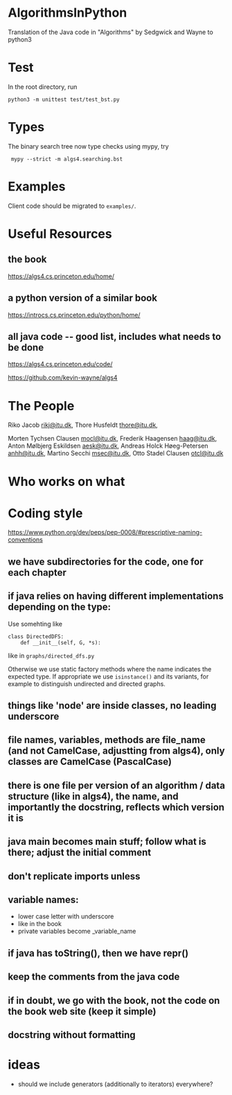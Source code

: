 # AlgorithmsInPython
Translation of the Java code in "Algorithms" by Sedgwick and Wayne to python3

# Test

In the root directory, run

```
python3 -m unittest test/test_bst.py
```

# Types

The binary search tree now type checks using mypy, try

```
 mypy --strict -m algs4.searching.bst
```

# Examples

Client code should be migrated to ```examples/```. 


# Useful Resources
## the book
https://algs4.cs.princeton.edu/home/
## a python version of a similar book
https://introcs.cs.princeton.edu/python/home/
## all java code -- good list, includes what needs to be done
https://algs4.cs.princeton.edu/code/

https://github.com/kevin-wayne/algs4


# The People

Riko Jacob <rikj@itu.dk>,
Thore Husfeldt <thore@itu.dk>,

Morten Tychsen Clausen <mocl@itu.dk>, 
Frederik Haagensen <haag@itu.dk>, 
Anton Mølbjerg Eskildsen <aesk@itu.dk>, 
Andreas Holck Høeg-Petersen <anhh@itu.dk>, 
Martino Secchi <msec@itu.dk>, 
Otto Stadel Clausen <otcl@itu.dk>

# Who works on what

# Coding style 

https://www.python.org/dev/peps/pep-0008/#prescriptive-naming-conventions

## we have subdirectories for the code, one for each chapter
## if java relies on having different implementations depending on the type:
Use somehting like
```
class DirectedDFS:
	def __init__(self, G, *s):
```
like in `graphs/directed_dfs.py`

Otherwise we use static factory methods where the name indicates the expected type.
If appropriate we use `isinstance()` and its variants, for example to distinguish undirected and directed graphs. 
## things like 'node' are inside classes, no leading underscore
## file names, variables, methods are file_name (and not CamelCase, adjustting from algs4), only classes are CamelCase (PascalCase)
## there is one file per version of an algorithm / data structure (like in algs4), the name, and importantly the docstring, reflects which version it is
## java main becomes __main__ stuff; follow what is there; adjust the initial comment
## don't replicate imports unless 

## variable names: 
- lower case letter with underscore
- like in the book
- private variables become _variable_name

## if java has toString(), then we have __repr__()

## keep the comments from the java code 
## if in doubt, we go with the book, not the code on the book web site (keep it simple)
## docstring without formatting
# ideas
- should we include generators (additionally to iterators) everywhere?

